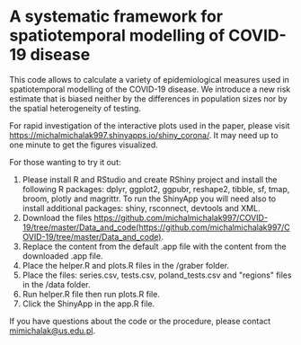 # A systematic framework for spatiotemporal modelling of COVID-19 disease

This code allows to calculate a variety of epidemiological measures used in spatiotemporal modelling of the COVID-19 disease. We introduce a new risk estimate that is biased neither by the differences in population sizes nor by the spatial heterogeneity of testing.

For rapid investigation of the interactive plots used in the paper, please visit https://michalmichalak997.shinyapps.io/shiny_corona/. It may need up to one minute to get the figures visualized. 

For those wanting to try it out:

1. Please install R and RStudio and create RShiny project and install the following R packages: dplyr, ggplot2, ggpubr, reshape2, tibble, sf, tmap, broom, plotly and magrittr. To run the ShinyApp you will need also to install additional packages: shiny, rsconnect, devtools and XML.
2. Download the files https://github.com/michalmichalak997/COVID-19/tree/master/Data_and_code(https://github.com/michalmichalak997/COVID-19/tree/master/Data_and_code).
3. Replace the content from the default .app file with the content from the downloaded .app file.
4. Place the helper.R and plots.R files in the /graber folder.
5. Place the files: series.csv, tests.csv, poland_tests.csv and "regions" files in the /data folder.
6. Run helper.R file then run plots.R file.
7. Click the ShinyApp in the app.R file.

If you have questions about the code or the procedure, please contact mimichalak@us.edu.pl.
